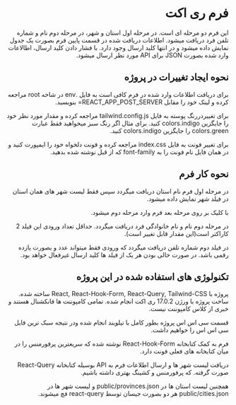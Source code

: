 <div dir='rtl'>
  
#  فرم ری اکت
 این فرم دو مرحله ای است. در مرحله اول استان و شهر، در مرحله دوم نام و شماره تلفن فرد دریافت میشود. اطلاعات دریافت شده در قسمت پایین فرم بصورت یک جدول نمایش داده میشود و در انتها کلید ارسال وجود دارد. با فشار دادن کلید ارسال، اطالاعات وارد شده بصورت JSON برای API  مورد نظر ارسال میشود.
  
## نحوه ایجاد تغییرات در پروژه
 برای دریافت اطلاعات وارد شده در فرم کافی است به فایل .env  در شاخه root  مراجعه کرده و لینک خود را مقابل REACT_APP_POST_SERVER= بنویسید.
  
برای تغییردررنگ پوسته به فایل tailwind.config.js مراجعه کرده و مقدار مورد نظر خود را جایگزین colors.indigo  کنید. برای مثال اگر رنگ سبز میخواهید فقط عبارت colors.green  را جایگزین colors.indigo  کنید.
  
برای تغییر فونت به فایل index.css  مراجعه کرده و فونت دلخواه خود را ایمپورت کنید و در همان فایل نام فونت را به font-family که از قبل نوشته شده بدهید.

  
  
## نحوه کار فرم
  در مرحله اول فرم نام استان دریافت میگردد سپس فقط لیست شهر های همان استان در فیلد شهر نمایش داده میشود.
  
با کلیک بر روی مرحله بعد فرم وارد مرحله دوم میشود.
  
در مرحله دوم نام و نام خانوادگی فرد دریافت میگردد. حداقل تعداد ورودی این فیلد 2 کاراکتر است(این مقدار قابل تغییر است).
  
در فیلد دوم شماره تلفن دریافت میگردد که ورودی فقط میتواند عدد و بصورت یازده رقمی باشد.
در صورت خالی بودن هر یک از فیلد ها کلید ارسال غیرفعال خواهد بود.

## تکنولوژی های استفاده شده در این پروژه
  پروژه با React, React-Hook-Form, React-Query, Tailwind-CSS  ساخته شده.
ساخت پروژه با ورژن 17.0.2 ری اکت انجام شده. تمامی کامپوننت ها فانکشنال هستند و خبری از کلاس کامپوننت نیست.
  
قسمت سی اس اس پروژه بطور کامل با تیلویند انجام شده ودر نتیجه سبک ترین فایل سی اس اس را خواهیم داشت.
  
فرم به کمک کتابخانه React-Hook-Form نوشته شده که سریعترین پرفورمنس را در میان کتابخانه های فعلی فونت دارد.
  
دریافت لیست شهر ها و ارسال اطلاعات فرم به API بوسیله کتابخانه React-Query  صورت گرفته. که پرفورمنس و کشینگ بهتری داشته باشیم.
  
همچنین لیست استان ها در public/provinces.json و لیست شهر ها در public/cities.json هر دو بصورت جیسان توسط react-query  فچ میشوند.

  
</div>
